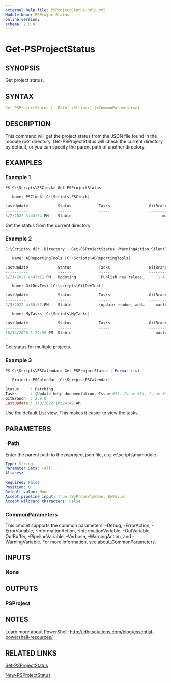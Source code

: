 ```yaml
---
external help file: PSProjectStatus-help.xml
Module Name: PSProjectStatus
online version:
schema: 2.0.0
---
```


# Get-PSProjectStatus

## SYNOPSIS

Get project status.

## SYNTAX

```yaml
Get-PSProjectStatus [[-Path] <String>] [<CommonParameters>]
```

## DESCRIPTION

This command will get the project status from the JSON file found in the module root directory. Get-PSProjectStatus will check the current directory by default, or you can specify the parent path of another directory.

## EXAMPLES

### Example 1

```powershell
PS C:\Scripts\PSClock> Get-PSProjectStatus

   Name: PSClock [C:\Scripts\PSClock]

LastUpdate             Status            Tasks                 GitBranch     Age
----------             ------            -----                 ---------     ---
3/2/2022 3:43:34 PM    Stable                                        main    12.19:14
```

Get the status from the current directory.

### Example 2

```powershell
C:\Scripts\ dir -Directory | Get-PSProjectStatus -WarningAction SilentlyContinue

   Name: ADReportingTools [C:\Scripts\ADReportingTools]

LastUpdate             Status            Tasks                 GitBranch        Age
----------             ------            -----                 ---------        ---
6/21/2021 4:47:11 PM   Updating          {Publish new releas…      1.4.0  266.17:59

   Name: GitDevTest [C:\scripts\GitDevTest]

LastUpdate             Status            Tasks                 GitBranch        Age
----------             ------            -----                 ---------        ---
2/3/2022 4:50:37 PM    Stable            {update readme, add…     master   39.17:55

   Name: MyTasks [C:\Scripts\MyTasks]

LastUpdate             Status            Tasks                 GitBranch        Age
----------             ------            -----                 ---------        ---
10/14/2020 1:29:59 PM  Stable                                     master  516.21:16
...
```

Get status for multiple projects.

### Example 3

```powershell
PS C:\Scripts\PSCalendar> Get-PSProjectStatus | Format-List

   Project: PSCalendar [C:\Scripts\PSCalendar]

Status     : Patching
Tasks      : {Update help documentation, Issue #31, Issue #34, Issue #33}
GitBranch  : 2.9.0
LastUpdate : 3/3/2022 10:24:49 AM
```

Use the default List view. This makes it easier to view the tasks.

## PARAMETERS

### -Path

Enter the parent path to the psproject.json file, e.g.
c:\scripts\mymodule.

```yaml
Type: String
Parameter Sets: (All)
Aliases:

Required: False
Position: 0
Default value: None
Accept pipeline input: True (ByPropertyName, ByValue)
Accept wildcard characters: False
```

### CommonParameters

This cmdlet supports the common parameters: -Debug, -ErrorAction, -ErrorVariable, -InformationAction, -InformationVariable, -OutVariable, -OutBuffer, -PipelineVariable, -Verbose, -WarningAction, and -WarningVariable. For more information, see [about_CommonParameters](http://go.microsoft.com/fwlink/?LinkID=113216).

## INPUTS

### None

## OUTPUTS

### PSProject

## NOTES

Learn more about PowerShell: http://jdhitsolutions.com/blog/essential-powershell-resources/

## RELATED LINKS

[Set-PSProjectStatus](Set-PSProjectStatus.md)

[New-PSProjectStatus](New-PSProjectStatus.md)
